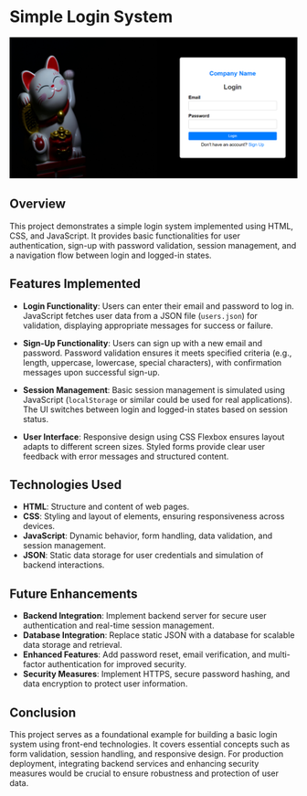 # Simple Login System
![Project Screenshot](Screenshot%20(302).png)
## Overview
This project demonstrates a simple login system implemented using HTML, CSS, and JavaScript. It provides basic functionalities for user authentication, sign-up with password validation, session management, and a navigation flow between login and logged-in states.

## Features Implemented

- **Login Functionality**: Users can enter their email and password to log in. JavaScript fetches user data from a JSON file (`users.json`) for validation, displaying appropriate messages for success or failure.

- **Sign-Up Functionality**: Users can sign up with a new email and password. Password validation ensures it meets specified criteria (e.g., length, uppercase, lowercase, special characters), with confirmation messages upon successful sign-up.

- **Session Management**: Basic session management is simulated using JavaScript (`localStorage` or similar could be used for real applications). The UI switches between login and logged-in states based on session status.

- **User Interface**: Responsive design using CSS Flexbox ensures layout adapts to different screen sizes. Styled forms provide clear user feedback with error messages and structured content.

## Technologies Used

- **HTML**: Structure and content of web pages.
- **CSS**: Styling and layout of elements, ensuring responsiveness across devices.
- **JavaScript**: Dynamic behavior, form handling, data validation, and session management.
- **JSON**: Static data storage for user credentials and simulation of backend interactions.

## Future Enhancements

- **Backend Integration**: Implement backend server for secure user authentication and real-time session management.
- **Database Integration**: Replace static JSON with a database for scalable data storage and retrieval.
- **Enhanced Features**: Add password reset, email verification, and multi-factor authentication for improved security.
- **Security Measures**: Implement HTTPS, secure password hashing, and data encryption to protect user information.

## Conclusion

This project serves as a foundational example for building a basic login system using front-end technologies. It covers essential concepts such as form validation, session handling, and responsive design. For production deployment, integrating backend services and enhancing security measures would be crucial to ensure robustness and protection of user data.


